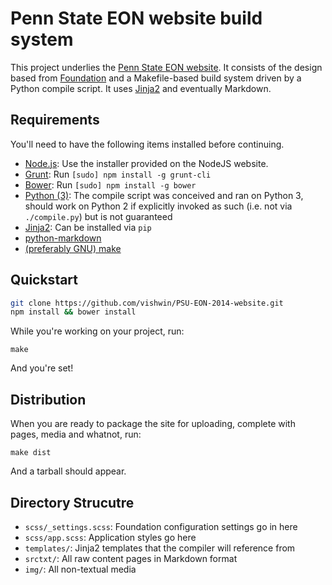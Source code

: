 # Penn State EON website build system

This project underlies the [Penn State EON website](http://www.engr.psu.edu/eon/2014/). It consists of the design based from [Foundation](http://foundation.zurb.com/) and a Makefile-based build system driven by a Python compile script.  It uses [Jinja2](http://jinja.pocoo.org/) and eventually Markdown.

## Requirements

You'll need to have the following items installed before continuing.

  * [Node.js](http://nodejs.org): Use the installer provided on the NodeJS website.
  * [Grunt](http://gruntjs.com/): Run `[sudo] npm install -g grunt-cli`
  * [Bower](http://bower.io): Run `[sudo] npm install -g bower`
  * [Python (3)](http://www.python.org/): The compile script was conceived and ran on Python 3, should work on Python 2 if explicitly invoked as such (i.e. not via `./compile.py`) but is not guaranteed
  * [Jinja2](http://jinja.pocoo.org/): Can be installed via `pip`
  * [python-markdown](http://pypi.python.org/pypi/Markdown)
  * [(preferably GNU) make](http://www.gnu.org/software/make/)

## Quickstart

```bash
git clone https://github.com/vishwin/PSU-EON-2014-website.git
npm install && bower install
```

While you're working on your project, run:

`make`

And you're set!

## Distribution
When you are ready to package the site for uploading, complete with pages, media and whatnot, run:

`make dist`

And a tarball should appear.

## Directory Strucutre

  * `scss/_settings.scss`: Foundation configuration settings go in here
  * `scss/app.scss`: Application styles go here
  * `templates/`: Jinja2 templates that the compiler will reference from
  * `srctxt/`: All raw content pages in Markdown format
  * `img/`: All non-textual media

